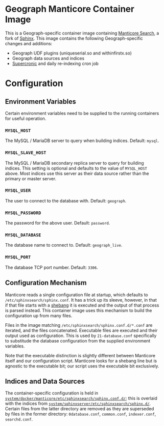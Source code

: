 # Geograph Manticore Container Image

This is a Geograph-specific container image containing [Manticore Search](https://manticoresearch.com/),
a fork of [Sphinx](http://sphinxsearch.com/). This image contains the following
Geograph-specific changes and additions:

* Geograph UDF plugins (uniqueserial.so and withinfirstx.so)
* Geograph data sources and indices
* [Supercronic](https://github.com/aptible/supercronic) and daily re-indexing cron job

# Configuration

## Environment Variables

Certain environment variables need to be supplied to the running containers for
useful operation.

### `MYSQL_HOST`

The MySQL / MariaDB server to query when building indices. Default: `mysql`.

### `MYSQL_SLAVE_HOST`

The MySQL / MariaDB secondary replica server to query for building indices.
This setting is optional and defaults to the value of `MYSQL_HOST` above. Most
indices use this server as their data source rather than the primary or master
server.

### `MYSQL_USER`

The user to connect to the database with. Default: `geograph`.

### `MYSQL_PASSWORD`

The password for the above user. Default: `password`.

### `MYSQL_DATABASE`

The database name to connect to. Default: `geograph_live`.

### `MYSQL_PORT`

The database TCP port number. Default: `3306`.

## Configuration Mechanism

Manticore reads a single configuration file at startup, which defaults to
`/etc/sphinxsearch/sphinx.conf`. It has a trick up its sleeve, however, in that
if that file starts with a [shebang](https://en.wikipedia.org/wiki/Shebang_%28Unix%29)
it is executed and the output of that process is parsed instead. This container
image uses this mechanism to build the configuration up from many files.

Files in the image matching `/etc/sphinxsearch/sphinx.conf.d/*.conf` are
iterated, and the files concatenated. Executable files are executed and their
output used as configuration. This is used by `21-database.conf` specifically
to substitude the database configuration from the supplied environment
variables.

Note that the executable distinction is slightly different between Manticore
itself and our configuration script. Manticore looks for a shebang line but is
agnostic to the executable bit; our script uses the executable bit exclusively.

## Indices and Data Sources

The container-specific configuration is held in
[`system/docker/manticore/etc/sphinxsearch/sphinx.conf.d/`](etc/sphinxsearch/sphinx.conf.d/);
this is overlaid with the indices from
[`system/sphinxserver/etc/sphinxsearch/sphinx.d/`](../../sphinxserver/etc/sphinxsearch/sphinx.d/).
Certain files from the latter directory are removed as they are superseded by
files in the former directory: `0database.conf`, `common.conf`, `indexer.conf`,
`searchd.conf`.
